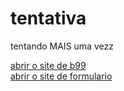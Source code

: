 # tentativa
 tentando MAIS uma vezz

 <a href='https://amoriams.github.io/tentativa/siteb99/index.html' target="_blank">abrir o site de b99</a> <br>
 <a href='https://amoriams.github.io/estudo-propio/tentativa/minhas-tentativas/feitos-por-mim/001/search-me.html' target="_blank">abrir o site de formulario</a>
 
